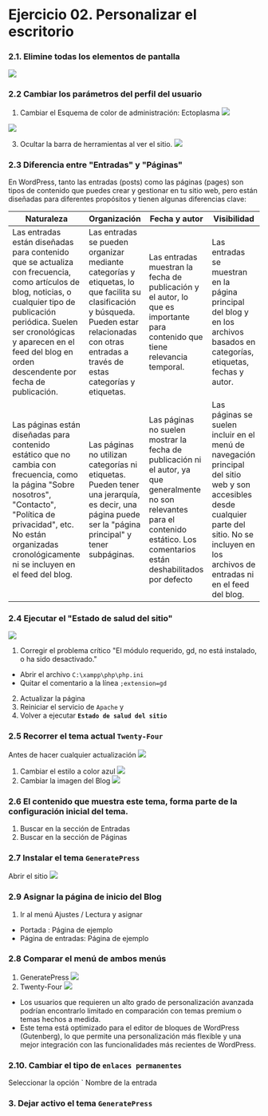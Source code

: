 
# Ejercicio 02.  Personalizar el escritorio

### 2.1.   Elimine todas los elementos de pantalla

![](https://i.imgur.com/MleYnXV.png)

### 2.2 Cambiar los parámetros del perfil del usuario
1. Cambiar el Esquema de color de administración: Ectoplasma
![](https://i.imgur.com/6q22ohi.png)

![](https://i.imgur.com/lt8psqM.png)

3. Ocultar la barra de herramientas al ver el sitio.
![](https://i.imgur.com/OsJleKX.png)

### 2.3 Diferencia entre "Entradas" y "Páginas"

En WordPress, tanto las entradas (posts) como las páginas (pages) son tipos de contenido que puedes crear y gestionar en tu sitio web, pero están diseñadas para diferentes propósitos y tienen algunas diferencias clave:

|Naturaleza| Organización | Fecha y autor | Visibilidad|
|--|--|--|--|
|Las entradas están diseñadas para contenido que se actualiza con frecuencia, como artículos de blog, noticias, o cualquier tipo de publicación periódica. Suelen ser cronológicas y aparecen en el feed del blog en orden descendente por fecha de publicación.|  Las entradas se pueden organizar mediante categorías y etiquetas, lo que facilita su clasificación y búsqueda. Pueden estar relacionadas con otras entradas a través de estas categorías y etiquetas. | Las entradas muestran la fecha de publicación y el autor, lo que es importante para contenido que tiene relevancia temporal. | Las entradas se muestran en la página principal del blog y en los archivos basados en categorías, etiquetas, fechas y autor.|
|Las páginas están diseñadas para contenido estático que no cambia con frecuencia, como la página "Sobre nosotros", "Contacto", "Política de privacidad", etc. No están organizadas cronológicamente ni se incluyen en el feed del blog. | Las páginas no utilizan categorías ni etiquetas. Pueden tener una jerarquía, es decir, una página puede ser la "página principal" y tener subpáginas. | Las páginas no suelen mostrar la fecha de publicación ni el autor, ya que generalmente no son relevantes para el contenido estático. Los comentarios están deshabilitados por defecto | Las páginas se suelen incluir en el menú de navegación principal del sitio web y son accesibles desde cualquier parte del sitio. No se incluyen en los archivos de entradas ni en el feed del blog. |

### 2.4 Ejecutar el "Estado de salud del sitio"

![](https://i.imgur.com/bQkSlMl.png)

1. Corregir el problema crítico "El módulo requerido, gd, no está instalado, o ha sido desactivado."
- Abrir el archivo `C:\xampp\php\php.ini` 
- Quitar el comentario a la línea `;extension=gd`

2. Actualizar la página 
3. Reiniciar el servicio de `Apache` y 
4. Volver a ejecutar **`Estado de salud del sitio`**


### 2.5 Recorrer el tema actual `Twenty-Four`

Antes de hacer cualquier actualización
![](https://i.imgur.com/y9hsgMr.png)
1. Cambiar el estilo  a color azul
![](https://i.imgur.com/fTM8Pke.png)
2. Cambiar la imagen del Blog
![](https://i.imgur.com/lpuibD4.png)

### 2.6 El contenido que muestra este tema, forma parte de la configuración inicial del tema.
1. Buscar en la sección de Entradas
2. Buscar en la sección de Páginas 

### 2.7 Instalar el tema `GeneratePress`
Abrir el sitio
![](https://i.imgur.com/HRau3xi.png)

### 2.9 Asignar la página de inicio del Blog

 1. Ir al menú Ajustes / Lectura y asignar 
- Portada : Página de ejemplo
- Página de entradas: Página de ejemplo




### 2.8 Comparar el menú de ambos menús
1. GeneratePress
![](https://i.imgur.com/f1wrv33.png)
2. Twenty-Four
![](https://i.imgur.com/mjjgbDp.png)

- Los usuarios que requieren un alto grado de personalización avanzada podrían encontrarlo limitado en comparación con temas premium o temas hechos a medida.
- Este tema está optimizado para el editor de bloques de WordPress (Gutenberg), lo que permite una personalización más flexible y una mejor integración con las funcionalidades más recientes de WordPress.

### 2.10. Cambiar el tipo de `enlaces permanentes`
Seleccionar la opción `  Nombre de la entrada

### 3. Dejar activo el tema `GeneratePress`



<!--stackedit_data:
eyJoaXN0b3J5IjpbLTQzODA0NTExMSwxOTY2ODEwNjkzLC0xMT
AxNzQ4MzMxLDExODY3NTI3MjEsLTU0ODk4MzI0MCwtODI5Njc5
NjY2LC0yMDUzMDExMzg3LDEyNTI1MDg2OCwxMjM5Njk1Mjg0LD
Q4MjYzMTM5MiwtMjEwOTMzMDgxOSw5NzI0MjA1NDEsLTc0MTUx
NzY1MF19
-->